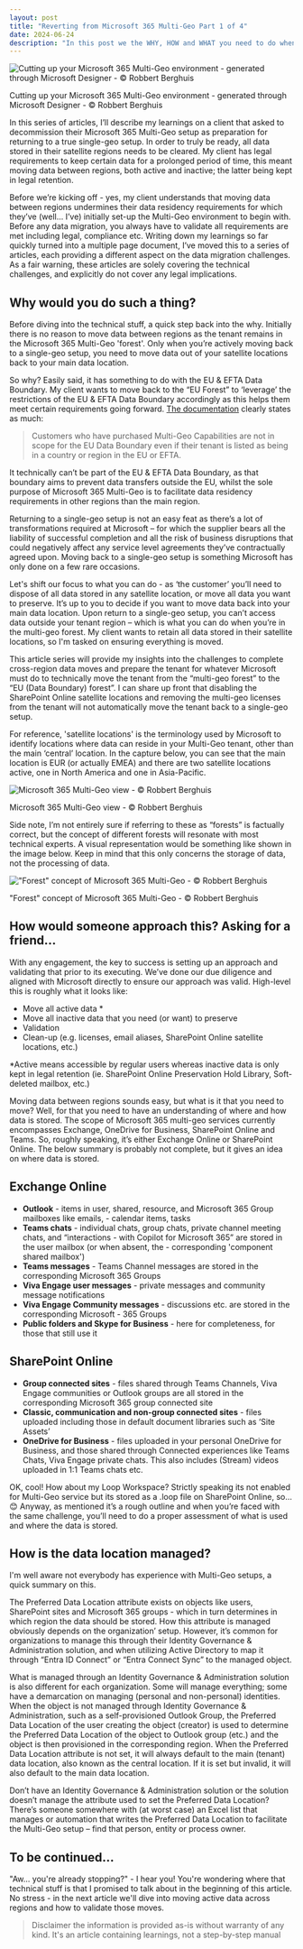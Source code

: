 ```yaml
---
layout: post
title: "Reverting from Microsoft 365 Multi-Geo Part 1 of 4"
date: 2024-06-24
description: "In this post we the WHY, HOW and WHAT you need to do whenever you're considering wind-down of Microsoft 365 Multi-Geo. In this series of articles, I’ll describe my learnings on a client that asked to decommission their Microsoft 365 Multi-Geo setup as preparation for returning to a true single-geo setup. In order to truly be ready, all data stored in their satellite regions needs to be cleared."
---
```


![Cutting up your Microsoft 365 Multi-Geo environment - generated through Microsoft Designer - © Robbert Berghuis](/assets/images/20240624-Cutting-up-Microsoft-365-Multi-Geo.png)
<figcaption>Cutting up your Microsoft 365 Multi-Geo environment - generated through Microsoft Designer - © Robbert Berghuis</figcaption>

In this series of articles, I’ll describe my learnings on a client that asked to decommission their Microsoft 365 Multi-Geo setup as preparation for returning to a true single-geo setup. In order to truly be ready, all data stored in their satellite regions needs to be cleared. My client has legal requirements to keep certain data for a prolonged period of time, this meant moving data between regions, both active and inactive; the latter being kept in legal retention.

Before we’re kicking off - yes, my client understands that moving data between regions undermines their data residency requirements for which they’ve (well… I’ve) initially set-up the Multi-Geo environment to begin with. Before any data migration, you always have to validate all requirements are met including legal, compliance etc. Writing down my learnings so far quickly turned into a multiple page document, I’ve moved this to a series of articles, each providing a different aspect on the data migration challenges. As a fair warning, these articles are solely covering the technical challenges, and explicitly do not cover any legal implications.

## Why would you do such a thing?
Before diving into the technical stuff, a quick step back into the why. Initially there is no reason to move data between regions as the tenant remains in the Microsoft 365 Multi-Geo 'forest'. Only when you’re actively moving back to a single-geo setup, you need to move data out of your satellite locations back to your main data location.

So why? Easily said, it has something to do with the EU & EFTA Data Boundary. My client wants to move back to the “EU Forest” to ‘leverage’ the restrictions of the EU & EFTA Data Boundary accordingly as this helps them meet certain requirements going forward. [The documentation](https://learn.microsoft.com/en-us/privacy/eudb/eu-data-boundary-learn) clearly states as much:

> Customers who have purchased Multi-Geo Capabilities are not in scope for the EU Data Boundary even if their tenant is listed as being in a country or region in the EU or EFTA. 

 It technically can’t be part of the EU & EFTA Data Boundary, as that boundary aims to prevent data transfers outside the EU, whilst the sole purpose of Microsoft 365 Multi-Geo is to facilitate data residency requirements in other regions than the main region.

Returning to a single-geo setup is not an easy feat as there’s a lot of transformations required at Microsoft – for which the supplier bears all the liability of successful completion and all the risk of business disruptions that could negatively affect any service level agreements they’ve contractually agreed upon. Moving back to a single-geo setup is something Microsoft has only done on a few rare occasions.

Let's shift our focus to what you can do - as ‘the customer’ you’ll need to dispose of all data stored in any satellite location, or move all data you want to preserve. It’s up to you to decide if you want to move data back into your main data location. Upon return to a single-geo setup, you can’t access data outside your tenant region – which is what you can do when you’re in the multi-geo forest. My client wants to retain all data stored in their satellite locations, so I'm tasked on ensuring everything is moved.

This article series will provide my insights into the challenges to complete cross-region data moves and prepare the tenant for whatever Microsoft must do to technically move the tenant from the “multi-geo forest” to the “EU (Data Boundary) forest”. I can share up front that disabling the SharePoint Online satellite locations and removing the multi-geo licenses from the tenant will not automatically move the tenant back to a single-geo setup.

For reference, 'satellite locations' is the terminology used by Microsoft to identify locations where data can reside in your Multi-Geo tenant, other than the main ‘central’ location. In the capture below, you can see that the main location is EUR (or actually EMEA) and there are two satellite locations active, one in North America and one in Asia-Pacific. 

![Microsoft 365 Multi-Geo view - © Robbert Berghuis](/assets/images/20240624-Microsoft-365-Multi-Geo.png)
<figcaption>Microsoft 365 Multi-Geo view - © Robbert Berghuis</figcaption>

Side note, I’m not entirely sure if referring to these as “forests” is factually correct, but the concept of different forests will resonate with most technical experts. A visual representation would be something like shown in the image below. Keep in mind that this only concerns the storage of data, not the processing of data.

!["Forest" concept of Microsoft 365 Multi-Geo - © Robbert Berghuis](/assets/images/20240624-Forest-concept-Multi-Geo.png)
<figcaption>"Forest" concept of Microsoft 365 Multi-Geo - © Robbert Berghuis</figcaption>

## How would someone approach this? Asking for a friend…
With any engagement, the key to success is setting up an approach and validating that prior to its executing. We’ve done our due diligence and aligned with Microsoft directly to ensure our approach was valid. High-level this is roughly what it looks like:
- Move all active data *
- Move all inactive data that you need (or want) to preserve
- Validation
- Clean-up (e.g. licenses, email aliases, SharePoint Online satellite locations, etc.)

*Active means accessible by regular users whereas inactive data is only kept in legal retention (ie. SharePoint Online Preservation Hold Library, Soft-deleted mailbox, etc.)

Moving data between regions sounds easy, but what is it that you need to move? Well, for that you need to have an understanding of where and how data is stored. The scope of Microsoft 365 multi-geo services currently encompasses Exchange, OneDrive for Business, SharePoint Online and Teams. So, roughly speaking, it’s either Exchange Online or SharePoint Online. The below summary is probably not complete, but it gives an idea on where data is stored. 

## Exchange Online
- **Outlook** - items in user, shared, resource, and Microsoft 365 Group mailboxes like emails, - calendar items, tasks
- **Teams chats** - individual chats, group chats, private channel meeting chats, and “interactions - with Copilot for Microsoft 365” are stored in the user mailbox (or when absent, the - corresponding 'component shared mailbox')
- **Teams messages** - Teams Channel messages are stored in the corresponding Microsoft 365 Groups
- **Viva Engage user messages** - private messages and community message notifications
- **Viva Engage Community messages** - discussions etc. are stored in the corresponding Microsoft - 365 Groups
- **Public folders and Skype for Business** - here for completeness, for those that still use it

## SharePoint Online
- **Group connected sites** - files shared through Teams Channels, Viva Engage communities or Outlook groups are all stored in the corresponding Microsoft 365 group connected site
- **Classic, communication and non-group connected sites** - files uploaded including those in default document libraries such as ‘Site Assets’
- **OneDrive for Business** - files uploaded in your personal OneDrive for Business, and those shared through Connected experiences like Teams Chats, Viva Engage private chats. This also includes (Stream) videos uploaded in 1:1 Teams chats etc.

OK, cool! How about my Loop Workspace? Strictly speaking its not enabled for Multi-Geo service but its stored as a .loop file on SharePoint Online, so… 😊 Anyway, as mentioned it’s a rough outline and when you’re faced with the same challenge, you’ll need to do a proper assessment of what is used and where the data is stored.

## How is the data location managed?
I'm well aware not everybody has experience with Multi-Geo setups, a quick summary on this.

The Preferred Data Location attribute exists on objects like users, SharePoint sites and Microsoft 365 groups - which in turn determines in which region the data should be stored. How this attribute is managed obviously depends on the organization’ setup. However, it’s common for organizations to manage this through their Identity Governance & Administration solution, and when utilizing Active Directory to map it through “Entra ID Connect” or “Entra Connect Sync” to the managed object.

What is managed through an Identity Governance & Administration solution is also different for each organization. Some will manage everything; some have a demarcation on managing (personal and non-personal) identities. When the object is not managed through Identity Governance & Administration, such as a self-provisioned Outlook Group, the Preferred Data Location of the user creating the object (creator) is used to determine the Preferred Data Location of the object to Outlook group (etc.) and the object is then provisioned in the corresponding region. When the Preferred Data Location attribute is not set, it will always default to the main (tenant) data location, also known as the central location. If it is set but invalid, it will also default to the main data location.

Don’t have an Identity Governance & Administration solution or the solution doesn’t manage the attribute used to set the Preferred Data Location? There’s someone somewhere with (at worst case) an Excel list that manages or automation that writes the Preferred Data Location to facilitate the Multi-Geo setup – find that person, entity or process owner. 

## To be continued...
"Aw... you're already stopping?" - I hear you! You're wondering where that technical stuff is that I promised to talk about in the beginning of this article. No stress - in the next article we'll dive into moving active data across regions and how to validate those moves.

> Disclaimer the information is provided as-is without warranty of any kind. It's an article containing learnings, not a step-by-step manual